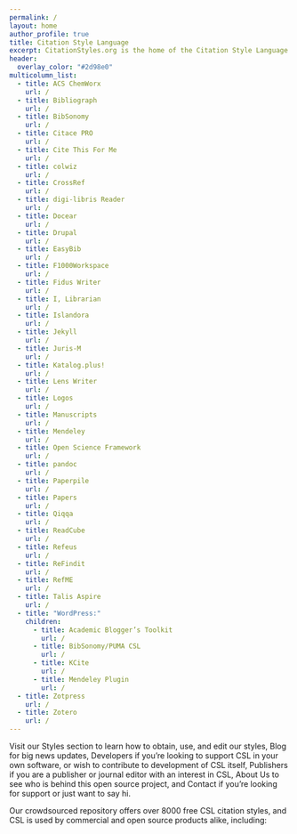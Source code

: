 ```yaml
---
permalink: /
layout: home
author_profile: true
title: Citation Style Language
excerpt: CitationStyles.org is the home of the Citation Style Language (CSL), a popular open XML-based language to describe the formatting of citations and bibliographies.
header:
  overlay_color: "#2d98e0"
multicolumn_list:
  - title: ACS ChemWorx
    url: /
  - title: Bibliograph
    url: /
  - title: BibSonomy
    url: /
  - title: Citace PRO
    url: /
  - title: Cite This For Me
    url: /
  - title: colwiz
    url: /
  - title: CrossRef
    url: /
  - title: digi-libris Reader
    url: /
  - title: Docear
    url: /
  - title: Drupal
    url: /
  - title: EasyBib
    url: /
  - title: F1000Workspace
    url: /
  - title: Fidus Writer
    url: /
  - title: I, Librarian
    url: /
  - title: Islandora
    url: /
  - title: Jekyll
    url: /
  - title: Juris-M
    url: /
  - title: Katalog.plus!
    url: /
  - title: Lens Writer
    url: /
  - title: Logos
    url: /
  - title: Manuscripts
    url: /
  - title: Mendeley
    url: /
  - title: Open Science Framework
    url: /
  - title: pandoc
    url: /
  - title: Paperpile
    url: /
  - title: Papers
    url: /
  - title: Qiqqa
    url: /
  - title: ReadCube
    url: /
  - title: Refeus
    url: /
  - title: ReFindit
    url: /
  - title: RefME
    url: /
  - title: Talis Aspire
    url: /
  - title: "WordPress:"
    children:
      - title: Academic Blogger’s Toolkit
        url: /
      - title: BibSonomy/PUMA CSL
        url: /
      - title: KCite
        url: /
      - title: Mendeley Plugin
        url: /
  - title: Zotpress
    url: /
  - title: Zotero
    url: /
---
```


Visit our Styles section to learn how to obtain, use, and edit our styles, Blog for big news updates, Developers if you’re looking to support CSL in your own software, or wish to contribute to development of CSL itself, Publishers if you are a publisher or journal editor with an interest in CSL, About Us to see who is behind this open source project, and Contact if you’re looking for support or just want to say hi.

Our crowdsourced repository offers over 8000 free CSL citation styles, and CSL is used by commercial and open source products alike, including:

